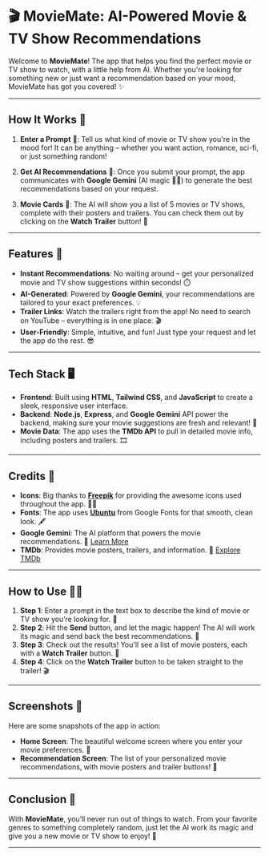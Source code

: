 
# 🎬 **MovieMate: AI-Powered Movie & TV Show Recommendations**

Welcome to **MovieMate**! The app that helps you find the perfect movie or TV show to watch, with a little help from AI. Whether you're looking for something new or just want a recommendation based on your mood, MovieMate has got you covered! ✨

---

## **How It Works** 🤖

1. **Enter a Prompt** 📝: 
   Tell us what kind of movie or TV show you're in the mood for! It can be anything – whether you want action, romance, sci-fi, or just something random!

2. **Get AI Recommendations** 🌟: 
   Once you submit your prompt, the app communicates with **Google Gemini** (AI magic 🧙‍♂️) to generate the best recommendations based on your request.

3. **Movie Cards** 🍿: 
   The AI will show you a list of 5 movies or TV shows, complete with their posters and trailers. You can check them out by clicking on the **Watch Trailer** button! 🎥

---

## **Features** 🚀

- **Instant Recommendations**: No waiting around – get your personalized movie and TV show suggestions within seconds! ⏱️
- **AI-Generated**: Powered by **Google Gemini**, your recommendations are tailored to your exact preferences. 💡
- **Trailer Links**: Watch the trailers right from the app! No need to search on YouTube – everything is in one place. 🎬
- **User-Friendly**: Simple, intuitive, and fun! Just type your request and let the app do the rest. 😎

---

## **Tech Stack** 🖥️

- **Frontend**: Built using **HTML**, **Tailwind CSS**, and **JavaScript** to create a sleek, responsive user interface.
- **Backend**: **Node.js**, **Express**, and **Google Gemini** API power the backend, making sure your movie suggestions are fresh and relevant! 🍿
- **Movie Data**: The app uses the **TMDb API** to pull in detailed movie info, including posters and trailers. 🎞️

---

## **Credits** 💖

- **Icons**: Big thanks to **[Freepik](https://www.freepik.com/)** for providing the awesome icons used throughout the app. 👏👏
- **Fonts**: The app uses **[Ubuntu](https://fonts.google.com/specimen/Ubuntu)** from Google Fonts for that smooth, clean look. 🖋️
- **Google Gemini**: The AI platform that powers the movie recommendations. 🤖 [Learn More](https://cloud.google.com/gen-ai)
- **TMDb**: Provides movie posters, trailers, and information. 🎥 [Explore TMDb](https://www.themoviedb.org/)

---

## **How to Use** 🧑‍💻

1. **Step 1**: Enter a prompt in the text box to describe the kind of movie or TV show you’re looking for. 📲
2. **Step 2**: Hit the **Send** button, and let the magic happen! The AI will work its magic and send back the best recommendations. 💬
3. **Step 3**: Check out the results! You'll see a list of movie posters, each with a **Watch Trailer** button. 🎥
4. **Step 4**: Click on the **Watch Trailer** button to be taken straight to the trailer! 🎬

---

## **Screenshots** 📸

Here are some snapshots of the app in action:

- **Home Screen**: The beautiful welcome screen where you enter your movie preferences. 🌟
- **Recommendation Screen**: The list of your personalized movie recommendations, with movie posters and trailer buttons! 🍿

---

## **Conclusion** 🏁

With **MovieMate**, you’ll never run out of things to watch. From your favorite genres to something completely random, just let the AI work its magic and give you a new movie or TV show to enjoy! 🌟

---
